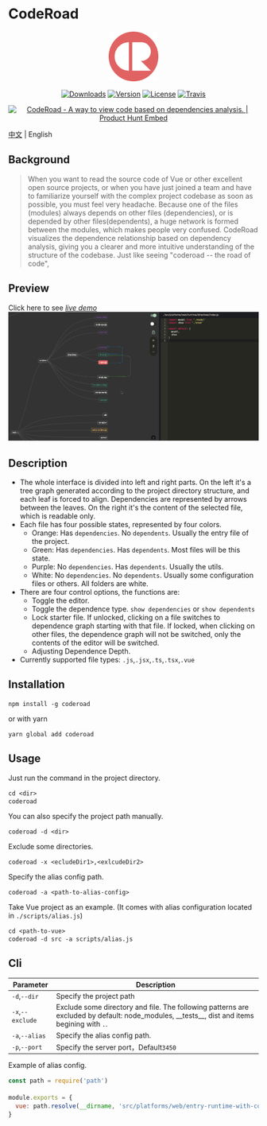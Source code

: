 # CodeRoad

<p align="center"><img width="100" src="./client/src/coderoad-icon.png" alt="coderoad logo"></p>

<p align="center">
<a href="https://tools.waningflow.com/npm-download?packageName=coderoad"><img src="https://img.shields.io/npm/dm/coderoad.svg" alt="Downloads"></a>
<a href="https://www.npmjs.com/package/coderoad"><img src="https://img.shields.io/npm/v/coderoad.svg" alt="Version"></a>
  <a href="https://www.npmjs.com/package/coderoad"><img src="https://img.shields.io/npm/l/coderoad.svg" alt="License"></a>
  <a href="https://travis-ci.com/waningflow/CodeRoad"><img src="https://travis-ci.com/waningflow/CodeRoad.svg?branch=master" alt="Travis"></a>
  


</p>
<p align="center">
  <a href="https://www.producthunt.com/posts/coderoad?utm_source=badge-featured&utm_medium=badge&utm_souce=badge-coderoad" target="_blank"><img src="https://api.producthunt.com/widgets/embed-image/v1/featured.svg?post_id=153710&theme=light" alt="CodeRoad - A way to view code based on dependencies analysis. | Product Hunt Embed" style="width: 250px; height: 44px;" width="250px" height="44px" /></a>
</p>

[中文](./readme_cn.md) | English

## Background

> When you want to read the source code of Vue or other excellent open source projects, or when you have just joined a team and have to familiarize yourself with the complex project codebase as soon as possible, you must feel very headache. Because one of the files (modules) always depends on other files (dependencies), or is depended by other files(dependents), a huge network is formed between the modules, which makes people very confused. CodeRoad visualizes the dependence relationship based on dependency analysis, giving you a clearer and more intuitive understanding of the structure of the codebase. Just like seeing "coderoad -- the road of code",

## Preview

Click here to see [_live demo_](https://coderoad.waningflow.com/)
<img src="./cr1.gif" width="1000"/>

## Description

- The whole interface is divided into left and right parts. On the left it's a tree graph generated according to the project directory structure, and each leaf is forced to align. Dependencies are represented by arrows between the leaves. On the right it's the content of the selected file, which is readable only.
- Each file has four possible states, represented by four colors.
  - Orange: Has `dependencies`. No `dependents`. Usually the entry file of the project.
  - Green: Has `dependencies`. Has `dependents`. Most files will be this state.
  - Purple: No `dependencies`. Has `dependents`. Usually the utils.
  - White: No `dependencies`. No `dependents`. Usually some configuration files or others. All folders are white.
- There are four control options, the functions are:
  - Toggle the editor.
  - Toggle the dependence type. `show dependencies` or `show dependents`
  - Lock starter file. If unlocked, clicking on a file switches to dependence graph starting with that file. If locked, when clicking on other files, the dependence graph will not be switched, only the contents of the editor will be switched.
  - Adjusting Dependence Depth.
- Currently supported file types: `.js`,`.jsx`,`.ts`,`.tsx`,`.vue`

## Installation

```
npm install -g coderoad
```

or with yarn

```
yarn global add coderoad
```

## Usage

Just run the command in the project directory.

```
cd <dir>
coderoad
```

You can also specify the project path manually.

```
coderoad -d <dir>
```

Exclude some directories.

```
coderoad -x <ecludeDir1>,<exlcudeDir2>
```

Specify the alias config path.

```
coderoad -a <path-to-alias-config>
```

Take Vue project as an example. (It comes with alias configuration located in `./scripts/alias.js`)

```
cd <path-to-vue>
coderoad -d src -a scripts/alias.js
```

## Cli

| Parameter        | Description                                                                                                                                     |
| ---------------- | ----------------------------------------------------------------------------------------------------------------------------------------------- |
| `-d`,`--dir`     | Specify the project path                                                                                                                        |
| `-x`,`--exclude` | Exclude some directory and file. The following patterns are excluded by default: node_modules, \_\_tests\_\_, dist and items begining with `.`. |
| `-a`,`--alias`   | Specify the alias config path.                                                                                                                  |
| `-p`,`--port`    | Specify the server port，Default`3450`                                                                                                          |

Example of alias config.

```js
const path = require('path')

module.exports = {
  vue: path.resolve(__dirname, 'src/platforms/web/entry-runtime-with-compiler')
}
```
